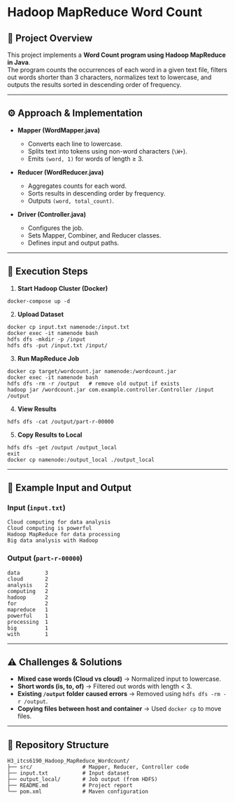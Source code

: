 # Hadoop MapReduce Word Count

## 📌 Project Overview
This project implements a **Word Count program using Hadoop MapReduce in Java**.  
The program counts the occurrences of each word in a given text file, filters out words shorter than 3 characters, normalizes text to lowercase, and outputs the results sorted in descending order of frequency.

---

## ⚙️ Approach & Implementation
- **Mapper (WordMapper.java)**  
  - Converts each line to lowercase.  
  - Splits text into tokens using non-word characters (`\W+`).  
  - Emits `(word, 1)` for words of length ≥ 3.  

- **Reducer (WordReducer.java)**  
  - Aggregates counts for each word.  
  - Sorts results in descending order by frequency.  
  - Outputs `(word, total_count)`.  

- **Driver (Controller.java)**  
  - Configures the job.  
  - Sets Mapper, Combiner, and Reducer classes.  
  - Defines input and output paths.

---

## 🚀 Execution Steps
1. **Start Hadoop Cluster (Docker)**  
```
docker-compose up -d
```

2. **Upload Dataset**  
```
docker cp input.txt namenode:/input.txt
docker exec -it namenode bash
hdfs dfs -mkdir -p /input
hdfs dfs -put /input.txt /input/
```

3. **Run MapReduce Job**  
```
docker cp target/wordcount.jar namenode:/wordcount.jar
docker exec -it namenode bash
hdfs dfs -rm -r /output   # remove old output if exists
hadoop jar /wordcount.jar com.example.controller.Controller /input /output
```

4. **View Results**  
```
hdfs dfs -cat /output/part-r-00000
```

5. **Copy Results to Local**  
```
hdfs dfs -get /output /output_local
exit
docker cp namenode:/output_local ./output_local
```

---

## 📝 Example Input and Output
### Input (`input.txt`)
```
Cloud computing for data analysis
Cloud computing is powerful
Hadoop MapReduce for data processing
Big data analysis with Hadoop
```

### Output (`part-r-00000`)
```
data        3
cloud       2
analysis    2
computing   2
hadoop      2
for         2
mapreduce   1
powerful    1
processing  1
big         1
with        1
```

---

## ⚠️ Challenges & Solutions
- **Mixed case words (Cloud vs cloud)** → Normalized input to lowercase.  
- **Short words (is, to, of)** → Filtered out words with length < 3.  
- **Existing `/output` folder caused errors** → Removed using `hdfs dfs -rm -r /output`.  
- **Copying files between host and container** → Used `docker cp` to move files.  

---

## 📂 Repository Structure
```
H3_itcs6190_Hadoop_MapReduce_Wordcount/
├── src/                # Mapper, Reducer, Controller code
├── input.txt           # Input dataset
├── output_local/       # Job output (from HDFS)
├── README.md           # Project report
└── pom.xml             # Maven configuration
```
